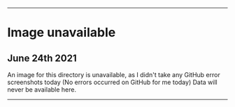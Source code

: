 
***

# Image unavailable

## June 24th 2021

An image for this directory is unavailable, as I didn't take any GitHub error screenshots today (No errors occurred on GitHub for me today) Data will never be available here.

***
